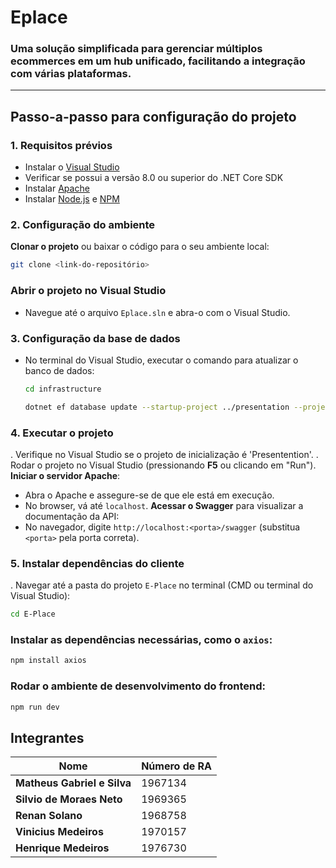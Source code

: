 # **Eplace**
### Uma solução simplificada para gerenciar múltiplos ecommerces em um hub unificado, facilitando a integração com várias plataformas.

---

## **Passo-a-passo para configuração do projeto**

### **1. Requisitos prévios**
- Instalar o [Visual Studio](https://visualstudio.microsoft.com/) 
- Verificar se possui a versão 8.0 ou superior do .NET Core SDK
- Instalar [Apache](https://www.apachefriends.org/pt_br/index.html)
- Instalar [Node.js](https://nodejs.org/en) e [NPM](https://www.npmjs.com/)

### **2. Configuração do ambiente**
 **Clonar o projeto** ou baixar o código para o seu ambiente local:
   
   ```bash
   git clone <link-do-repositório>
   ```

### **Abrir o projeto no Visual Studio**
- Navegue até o arquivo `Eplace.sln` e abra-o com o Visual Studio.

### **3. Configuração da base de dados**
- No terminal do Visual Studio, executar o comando para atualizar o banco de dados:
  
   ```bash
   cd infrastructure
   ```
   ```bash
   dotnet ef database update --startup-project ../presentation --project .
   ```
   
### **4. Executar o projeto**
. Verifique no Visual Studio se o projeto de inicialização é 'Presentention'.
. Rodar o projeto no Visual Studio (pressionando **F5** ou clicando em "Run").
 **Iniciar o servidor Apache**:
   - Abra o Apache e assegure-se de que ele está em execução.
   - No browser, vá até `localhost`.
 **Acessar o Swagger** para visualizar a documentação da API:
   - No navegador, digite `http://localhost:<porta>/swagger` (substitua `<porta>` pela porta correta).

### **5. Instalar dependências do cliente**
. Navegar até a pasta do projeto `E-Place` no terminal (CMD ou terminal do Visual Studio):

   ```bash
   cd E-Place
   ```

### Instalar as dependências necessárias, como o `axios`:

  ```bash
  npm install axios
  ```

### Rodar o ambiente de desenvolvimento do frontend:

  ```bash
  npm run dev
  ```

## **Integrantes**

| Nome                   | Número de RA |
|------------------------|---------------------|
| **Matheus Gabriel e Silva** | 1967134             |
| **Silvio de Moraes Neto**   | 1969365             |
| **Renan Solano**            | 1968758             |
| **Vinicius Medeiros**       | 1970157             |
| **Henrique Medeiros**       | 1976730             |
